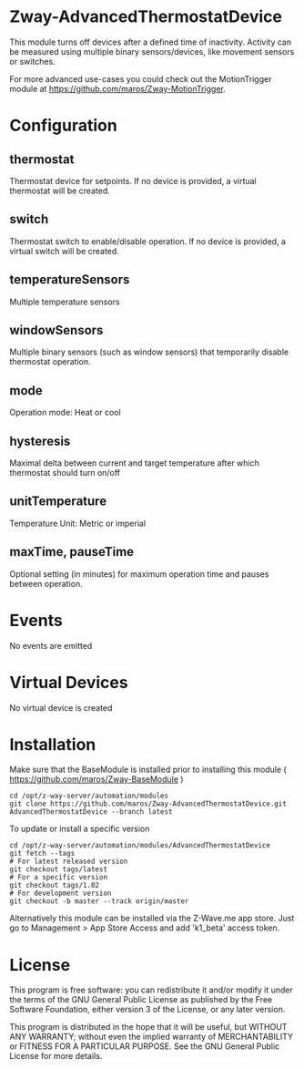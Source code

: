 # Zway-AdvancedThermostatDevice

This module turns off devices after a defined time of inactivity. Activity
can be measured using multiple binary sensors/devices, like movement sensors
or switches.

For more advanced use-cases you could check out the MotionTrigger module at
https://github.com/maros/Zway-MotionTrigger.

# Configuration

## thermostat

Thermostat device for setpoints. If no device is provided, a virtual 
thermostat will be created.

## switch

Thermostat switch to enable/disable operation. If no device is provided, a 
virtual switch will be created.

## temperatureSensors

Multiple temperature sensors

## windowSensors

Multiple binary sensors (such as window sensors) that temporarily disable
thermostat operation.

## mode

Operation mode: Heat or cool

## hysteresis

Maximal delta between current and target temperature after which thermostat 
should turn on/off

## unitTemperature

Temperature Unit: Metric or imperial

## maxTime, pauseTime

Optional setting (in minutes) for maximum operation time and pauses between
operation.

# Events

No events are emitted

# Virtual Devices

No virtual device is created

# Installation

Make sure that the BaseModule is installed prior to installing this module 
( https://github.com/maros/Zway-BaseModule )

```shell
cd /opt/z-way-server/automation/modules
git clone https://github.com/maros/Zway-AdvancedThermostatDevice.git AdvancedThermostatDevice --branch latest
```

To update or install a specific version
```shell
cd /opt/z-way-server/automation/modules/AdvancedThermostatDevice
git fetch --tags
# For latest released version
git checkout tags/latest
# For a specific version
git checkout tags/1.02
# For development version
git checkout -b master --track origin/master
```

Alternatively this module can be installed via the Z-Wave.me app store. Just
go to Management > App Store Access and add 'k1_beta' access token.

# License

This program is free software: you can redistribute it and/or modify
it under the terms of the GNU General Public License as published by
the Free Software Foundation, either version 3 of the License, or any 
later version.

This program is distributed in the hope that it will be useful,
but WITHOUT ANY WARRANTY; without even the implied warranty of
MERCHANTABILITY or FITNESS FOR A PARTICULAR PURPOSE. See the
GNU General Public License for more details.
